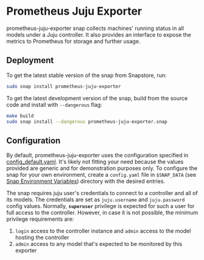 # Prometheus Juju Exporter

prometheus-juju-exporter snap collects machines' running status in all models under a Juju controller. It also provides an interface to expose the metrics to Prometheus for storage and further usage.


## Deployment
To get the latest stable version of the snap from Snapstore, run:
```bash
sudo snap install prometheus-juju-exporter
```
To get the latest development version of the snap, build from the source code and install with `--dangerous` flag:
```bash
make build
sudo snap install --dangerous prometheus-juju-exporter.snap
```

## Configuration
By default, prometheus-juju-exporter uses the configuration specified in [config_default.yaml](prometheus-juju-exporter/config_default.yaml). It's likely not fitting your need because the values provided are generic and for demonstration purposes only. To configure the snap for your own environment, create a `config.yaml` file in `$SNAP_DATA` (see [Snap Environment Variables](https://snapcraft.io/docs/environment-variables)) directory with the desired entries.

The snap requires juju user's credentials to connect to a controller and all of its models. The credentials are set as `juju.username` and `juju.password` config values. Normally, **`superuser`** privilege is expected for such a user for full access to the controller. However, in case it is not possible, the minimum privilege requirements are:
1. `login` access to the controller instance and `admin` access to the model hosting the controller
2. `admin` access to any model that's expected to be monitored by this exporter
